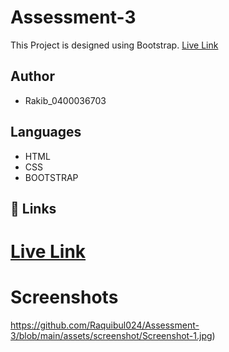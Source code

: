 # Assessment-3

This Project is designed using Bootstrap. [Live Link](https://joygoswami.github.io/third-assessment/)

## Author

- Rakib_0400036703

## Languages

- HTML
- CSS
- BOOTSTRAP

## 🔗 Links

# [Live Link](https://raquibul024.github.io/Assessment-3/)

# Screenshots

https://github.com/Raquibul024/Assessment-3/blob/main/assets/screenshot/Screenshot-1.jpg)
